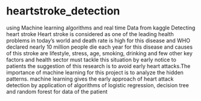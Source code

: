 # heartstroke_detection
using Machine learning algorithms and real time Data from kaggle Detecting heart stroke
Heart stroke is considered as one of the leading health problems in today’s world and
death rate is high for this disease and WHO declared nearly 10 million people die each year for this
disease and causes of this stroke are lifestyle, stress, age, smoking, drinking and few other key factors
and health sector must tackle this situation by early notice to patients the suggestion of this research
is to avoid early heart attacks.The importance of machine learning for this project is to
analyze the hidden patterns. machine learning gives the early approach of heart attack detection by
application of algorithms of logistic regression, decision tree and random forest for data of the patient
